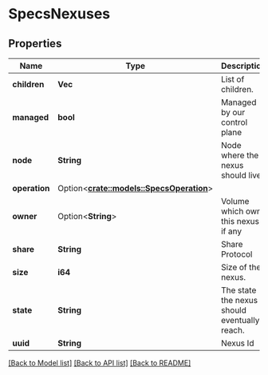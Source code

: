 # SpecsNexuses

## Properties

Name | Type | Description | Notes
------------ | ------------- | ------------- | -------------
**children** | **Vec<String>** | List of children. | 
**managed** | **bool** | Managed by our control plane | 
**node** | **String** | Node where the nexus should live. | 
**operation** | Option<[**crate::models::SpecsOperation**](Specs_operation.md)> |  | [optional]
**owner** | Option<**String**> | Volume which owns this nexus, if any | [optional]
**share** | **String** | Share Protocol | 
**size** | **i64** | Size of the nexus. | 
**state** | **String** | The state the nexus should eventually reach. | 
**uuid** | **String** | Nexus Id | 

[[Back to Model list]](../README.md#documentation-for-models) [[Back to API list]](../README.md#documentation-for-api-endpoints) [[Back to README]](../README.md)


